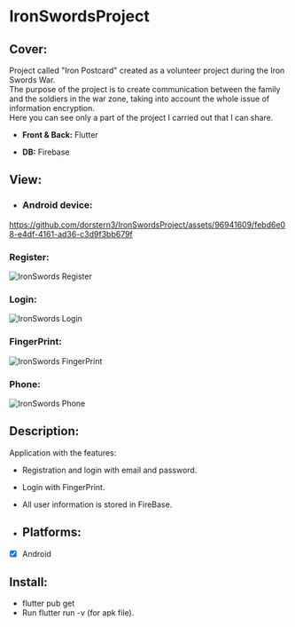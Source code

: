 # IronSwordsProject

## Cover:
Project called "Iron Postcard" created as a volunteer project during the Iron Swords War. <br>
The purpose of the project is to create communication between the family and the soldiers in the war zone, taking into account the whole issue of information encryption.<br>
Here you can see only a part of the project I carried out that I can share.

- **Front &amp; Back:** Flutter

- **DB:** Firebase

## View:
- ### Android device:
https://github.com/dorstern3/IronSwordsProject/assets/96941609/febd6e08-e4df-4161-ad36-c3d9f3bb679f

### Register:
![IronSwords Register](https://github.com/dorstern3/IronSwordsProject/assets/96941609/f75cfe9c-1e7d-486a-b686-af80d0d27d80)

### Login:
![IronSwords Login](https://github.com/dorstern3/IronSwordsProject/assets/96941609/71ea561e-b60f-4c6f-8e97-e10670192fc2)

### FingerPrint:
![IronSwords FingerPrint](https://github.com/dorstern3/IronSwordsProject/assets/96941609/a38fa412-7c06-4c31-a07a-6171025cfae1)

### Phone:
![IronSwords Phone](https://github.com/dorstern3/IronSwordsProject/assets/96941609/ba0c9c0e-b62d-43d6-8166-89970d139224)

## Description:
 Application with the features:
- Registration and login with email and password.
- Login with FingerPrint.
- All user information is stored in FireBase.

- ## Platforms:
- [X] Android

## Install:
- flutter pub get
- Run flutter run -v (for apk file).
